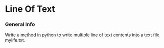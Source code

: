 # Line Of Text

### General Info

Write a method in python to write multiple line of text contents into a text file mylife.txt.

